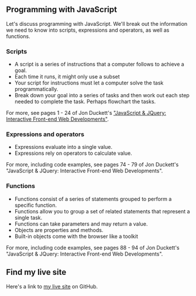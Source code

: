 ## Programming with JavaScript

Let's discuss programming with JavaScript. We'll break out the information we need to know into scripts, expressions and operators, as well as functions.

### Scripts

- A script is a series of instructions that a computer follows to achieve a goal.
- Each time it runs, it might only use a subset
- Your script for instructions must let a computer solve the task programmatically.
- Break down your goal into a series of tasks and then work out each step needed to complete the task. Perhaps flowchart the tasks.


For more, see pages 1 - 24 of Jon Duckett's ["JavaScript &amp; JQuery: Interactive Front-end Web Developments"](http://javascriptbook.com/).

### Expressions and operators

- Expressions evaluate into a single value.
- Expressions rely on operators to calculate value.

For more, including code examples, see pages 74 - 79 of Jon Duckett's "JavaScript &amp; JQuery: Interactive Front-end Web Developments".

### Functions

- Functions consist of a series of statements grouped to perform a specific function.
- Functions allow you to group a set of related statements that represent a single task.
- Functions can take parameters and may return a value.
- Objects are properties and methods.
- Built-in objects come with the browser like a toolkit

For more, including code examples, see pages 88 - 94 of Jon Duckett's "JavaScript &amp; JQuery: Interactive Front-end Web Developments".

## Find my live site
Here's a link to [my live site](https://dbgrvll.github.io/learning-journal/) on GitHub.